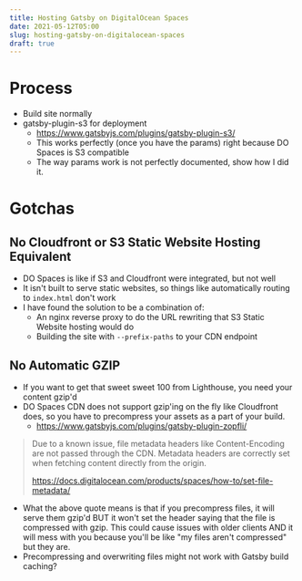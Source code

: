 ```yaml
---
title: Hosting Gatsby on DigitalOcean Spaces
date: 2021-05-12T05:00
slug: hosting-gatsby-on-digitalocean-spaces
draft: true
---
```


# Process

* Build site normally
* gatsby-plugin-s3 for deployment
  * https://www.gatsbyjs.com/plugins/gatsby-plugin-s3/
  * This works perfectly (once you have the params) right because DO Spaces is S3 compatible
  * The way params work is not perfectly documented, show how I did it.

# Gotchas

## No Cloudfront or S3 Static Website Hosting Equivalent

* DO Spaces is like if S3 and Cloudfront were integrated, but not well
* It isn't built to serve static websites, so things like automatically routing to `index.html` don't work
* I have found the solution to be a combination of:
  * An nginx reverse proxy to do the URL rewriting that S3 Static Website hosting would do
  * Building the site with `--prefix-paths` to your CDN endpoint

## No Automatic GZIP

* If you want to get that sweet sweet 100 from Lighthouse, you need your content gzip'd
* DO Spaces CDN does not support gzip'ing on the fly like Cloudfront does, so you have to precompress your assets as
  a part of your build.
  * https://www.gatsbyjs.com/plugins/gatsby-plugin-zopfli/

> Due to a known issue, file metadata headers like Content-Encoding are not passed through the CDN. Metadata headers are
> correctly set when fetching content directly from the origin.
>
> https://docs.digitalocean.com/products/spaces/how-to/set-file-metadata/

* What the above quote means is that if you precompress files, it will serve them gzip'd BUT it won't set the header
  saying that the file is compressed with gzip. This could cause issues with older clients AND it will mess with you
  because you'll be like "my files aren't compressed" but they are.
* Precompressing and overwriting files might not work with Gatsby build caching?
